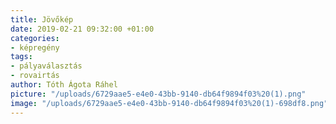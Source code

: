 ```yaml
---
title: Jövőkép
date: 2019-02-21 09:32:00 +01:00
categories:
- képregény
tags:
- pályaválasztás
- rovairtás
author: Tóth Ágota Ráhel
picture: "/uploads/6729aae5-e4e0-43bb-9140-db64f9894f03%20(1).png"
image: "/uploads/6729aae5-e4e0-43bb-9140-db64f9894f03%20(1)-698df8.png"
---
```


